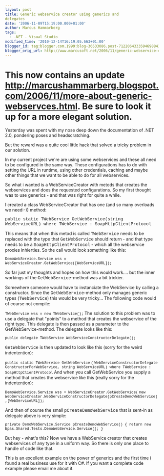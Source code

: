 ```yaml
---
layout: post
title: Generic webservice creator using generics and
delegates
date: '2006-11-09T15:19:00.000+01:00'
author: Marcus Hammarberg
tags:
  - .NET - Visual Studio
modified_time: '2010-12-14T16:19:05.663+01:00'
blogger_id: tag:blogger.com,1999:blog-36533086.post-7122064333594698841
blogger_orig_url: http://www.marcusoft.net/2006/11/generic-webservice-creator-using.html
---
```



This now contains an update
<http://marcushammarberg.blogspot.com/2006/11/more-about-generic-webservces.html>.
Be sure to look it up for a more elegant solution.
====================================================
Yesterday was spent with my nose deep down the documentation of .NET
2.0, pondering poses and headscratching.

But the reward was a quite cool little hack that solved a tricky problem
in our solution.

In my current project we're are using some webservices and these all
need to be configured in the same way. These configurations has to do
with setting the URL in runtime, using other credentials, caching and
maybe other things that we want to be able to do for all webservices.

So what i wanted is a WebServiceCreator with metods that creates the
webservices and does the requested configurations. So my first thought
was to use generics - and that was right for quite a while.

I created a class WebServiceCreator that has one (and so many overloads
we need:-)) method:

<span style="font-family:courier new;">public static TWebService
GetWebService(string WebServiceURL)
where TWebService : SoapHttpClientProtocol</span>

This means that when this metod is called <span
style="font-family:courier new;">TWebService</span> needs to be replaced
with the type that <span
style="font-family:courier new;">GetWebService</span> should return -
and that type needs to be a <span
style="font-family:courier new;">SoapHttpClientProtocol</span> - which
all the webservice proxies inhierties. So the call would look something
like this:

<span
style="font-family:courier new;font-size:85%;">DemoWebService.Service
wss = WebServiceCreator.GetWebService(\[WebServiceURL\]);</span>

So far just my thoughts and hopes on how this would work.... but the
inner workings of the <span
style="font-family:courier new;">GetWebService</span>-method was a bit
trickier.

Somewhere someone would have to instanciate the WebService by calling a
constructor. Since the <span
style="font-family:courier new;">GetWebService</span>-method only
manages generic types (<span
style="font-family:courier new;">TWebService</span>) this would be very
tricky... The following code would of course not compile:

<span style="font-size:85%;"><span
style="font-family:courier new;">TWebService wss = new
TWebService();</span>
</span>
The solution to this problem was to use a delegate that "points" to a
method that creates the webservice of the right type. This delegate is
then passed as a parameter to the GetWebService-method. The delegate
looks like this:

<span style="font-family:courier new;font-size:85%;">public delegate
TWebService WebServiceConstructorDelegate();</span>

<span style="font-family:courier new;">GetWebService</span> is then
updated to look like this (sorry for the weird indentention):

<span style="font-size:85%;"><span
style="font-family:courier new;">public static TWebService </span><span
style="font-family:courier new;">GetWebService</span> <span
style="font-family:courier new;">(</span></span>
<span style="font-size:85%;"><span
style="font-family:courier new;">WebServiceConstructorDelegate
</span></span><span style="font-size:85%;"><span
style="font-family:courier new;">ConstructorForWebService, string
WebServiceURL)
where TWebService : SoapHttpClientProtocol</span>
</span>
And when you call GetWebService you supply a method that creates the
webservice like this (really sorry for the indentention):

<span style="font-size:85%;"><span
style="font-family:courier new;">DemoWebService.Service wss =
</span><span
style="font-family:courier new;">WebServiceCreator.GetWebService(</span>
</span>
<span style="font-size:85%;"><span style="font-family:courier new;">new
</span><span
style="font-family:courier new;">WebServiceCreator.WebServiceConstructorDelegate</span><span
style="font-family:courier new;">(pCreateDemoWebService)</span>
<span style="font-family:courier new;">,\[</span><span
style="font-family:courier new;">WebServiceURL\]);</span> </span>

And then of course the small <span
style="font-family:courier new;">pCreateDemoWebService</span> that is
sent-in as delegate above is very simple:

<span style="font-size:85%;"><span
style="font-family:courier new;">private DemoWebService.Service
pCreateDemoWebService()
{
return new Epas.Shared.Tests.DemoWebService.Service();
}</span> </span>

But hey - what's this? Now we have a WebService creator that creates
webservices of any type in a uniform way. So there is only one place to
handle of code like that.

This is an excellent example on the power of generics and the first time
i found a real business use for it with C#.
If you want a complete code example please email me about it.

